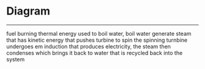 # Diagram
---
fuel burning thermal energy used to boil water, boil water generate steam that has kinetic energy that pushes turbine to spin the spinning turnbine undergoes em induction that produces electricity, the steam then condenses which brings it back to water that is recycled back into the system